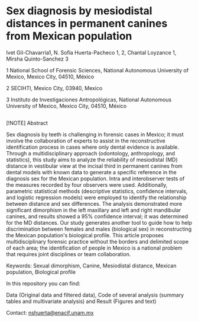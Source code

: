 # Sex diagnosis by mesiodistal distances in permanent canines from Mexican population
Ivet Gil-Chavarría1, N. Sofía Huerta-Pacheco 1, 2, Chantal Loyzance 1, Mirsha Quinto-Sanchez 3 

1 National School of Forensic Sciences, National Autonomous University of Mexico, Mexico City, 04510, México

2 SECIHTI, Mexico City, 03940, Mexico

3 Instituto de Investigaciones Antropológicas, National Autonomous University of Mexico, Mexico City, 04510, México

##
[!NOTE]
Abstract

Sex diagnosis by teeth is challenging in forensic cases in Mexico; it must involve the collaboration of experts to assist in the reconstructive identification process in cases where only dental evidence is available. Through a multidisciplinary approach (odontology, anthropology, and statistics), this study aims to analyze the reliability of mesiodistal (MD) distance in vestibular view at the incisal third in permanent canines from dental models with known data to generate a specific reference in the diagnosis sex for the Mexican population. Intra and interobserver tests of the measures recorded by four observers were used. Additionally, parametric statistical methods (descriptive statistics, confidence intervals, and logistic regression models) were employed to identify the relationship between distance and sex differences. The analysis demonstrated more significant dimorphism in the left maxillary and left and right mandibular canines, and results showed a 95% confidence interval; it was determined for the MD distances. Our study generates another tool to guide how to help discrimination between females and males (biological sex) in reconstructing the Mexican population's biological profile. This article proposes multidisciplinary forensic practice without the borders and delimited scope of each area; the identification of people in Mexico is a national problem that requires joint disciplines or team collaboration.


Keywords: Sexual dimorphism, Canine, Mesiodistal distance, Mexican population, Biological profile

In this repository you can find:

Data (Original data and filtered data), Code of several analysis (summary tables and multivariate analysis) and Result (Figures and text)

Contact: nshuerta@enacif.unam.mx
